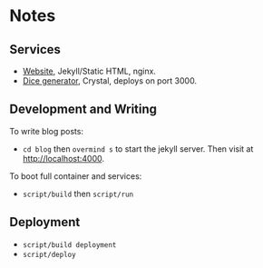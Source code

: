 # Notes

## Services

- [Website](https://robacarp.io/new_dice.json), Jekyll/Static HTML, nginx.
- [Dice generator](https://robacarp.io/new_dice.json), Crystal, deploys on port 3000.

## Development and Writing

To write blog posts:
- `cd blog` then `overmind s` to start the jekyll server. Then visit at [http://localhost:4000](http://localhost:4000).

To boot full container and services:
- `script/build` then `script/run`

## Deployment

- `script/build deployment`
- `script/deploy`
